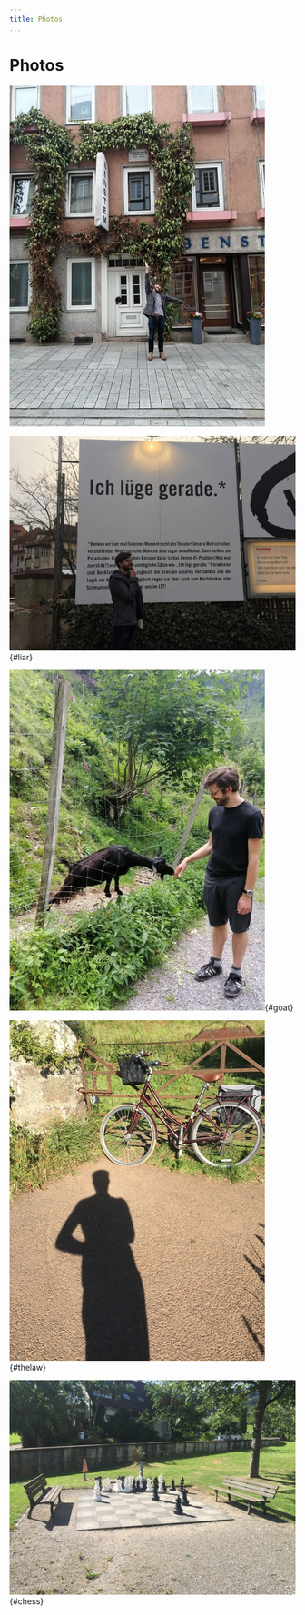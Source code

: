 ```yaml
---
title: Photos
...
```


# Photos

![In which I visit Frege's student apartment](./lib/img/FregesWohnung.jpg)

![In which I consider the liar paradox](./lib/img/LiarParadox.jpg){#liar}

![In which I have made a friend](./lib/img/TheGoat.jpg){#goat}

![In which I congratulate myself for hauling it over the gate](lib/img/BikeAtTheLaw.jpg){#thelaw}

![In which I have lost again](lib/img/BigChess.jpg){#chess}
